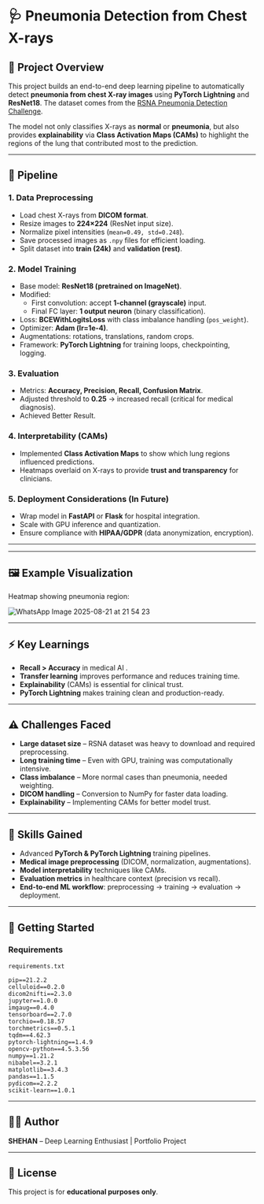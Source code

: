 # 🩺 Pneumonia Detection from Chest X-rays

## 📌 Project Overview
This project builds an end-to-end deep learning pipeline to automatically detect **pneumonia from chest X-ray images** using **PyTorch Lightning** and **ResNet18**. The dataset comes from the [RSNA Pneumonia Detection Challenge](https://www.kaggle.com/c/rsna-pneumonia-detection-challenge).

The model not only classifies X-rays as **normal** or **pneumonia**, but also provides **explainability** via **Class Activation Maps (CAMs)** to highlight the regions of the lung that contributed most to the prediction.

---

## 🔹 Pipeline

### **1. Data Preprocessing**
- Load chest X-rays from **DICOM format**.
- Resize images to **224×224** (ResNet input size).
- Normalize pixel intensities (`mean=0.49, std=0.248`).
- Save processed images as `.npy` files for efficient loading.
- Split dataset into **train (24k)** and **validation (rest)**.

### **2. Model Training**
- Base model: **ResNet18 (pretrained on ImageNet)**.
- Modified:
  - First convolution: accept **1-channel (grayscale)** input.
  - Final FC layer: **1 output neuron** (binary classification).
- Loss: **BCEWithLogitsLoss** with class imbalance handling (`pos_weight`).
- Optimizer: **Adam (lr=1e-4)**.
- Augmentations: rotations, translations, random crops.
- Framework: **PyTorch Lightning** for training loops, checkpointing, logging.

### **3. Evaluation**
- Metrics: **Accuracy, Precision, Recall, Confusion Matrix**.
- Adjusted threshold to **0.25** → increased recall (critical for medical diagnosis).
- Achieved Better Result.

### **4. Interpretability (CAMs)**
- Implemented **Class Activation Maps** to show which lung regions influenced predictions.
- Heatmaps overlaid on X-rays to provide **trust and transparency** for clinicians.

### **5. Deployment Considerations** (In Future)
- Wrap model in **FastAPI** or **Flask** for hospital integration.
- Scale with GPU inference and quantization.
- Ensure compliance with **HIPAA/GDPR** (data anonymization, encryption).

---

---

## 🖼 Example Visualization

Heatmap showing pneumonia region:

![WhatsApp Image 2025-08-21 at 21 54 23](https://github.com/user-attachments/assets/5efea6d0-9900-41ed-b72b-4a9111cdd545)



---

## ⚡ Key Learnings
- **Recall > Accuracy** in medical AI .
- **Transfer learning** improves performance and reduces training time.
- **Explainability** (CAMs) is essential for clinical trust.
- **PyTorch Lightning** makes training clean and production-ready.

---

## ⚠️ Challenges Faced
- **Large dataset size** – RSNA dataset was heavy to download and required preprocessing.
- **Long training time** – Even with GPU, training was computationally intensive.
- **Class imbalance** – More normal cases than pneumonia, needed weighting.
- **DICOM handling** – Conversion to NumPy for faster data loading.
- **Explainability** – Implementing CAMs for better model trust.

---

## 🧠 Skills Gained
- Advanced **PyTorch & PyTorch Lightning** training pipelines.
- **Medical image preprocessing** (DICOM, normalization, augmentations).
- **Model interpretability** techniques like CAMs.
- **Evaluation metrics** in healthcare context (precision vs recall).
- **End-to-end ML workflow**: preprocessing → training → evaluation → deployment.

---

## 🚀 Getting Started

### Requirements
`requirements.txt`
```
pip==21.2.2
celluloid==0.2.0
dicom2nifti==2.3.0
jupyter==1.0.0
imgaug==0.4.0
tensorboard==2.7.0
torchio==0.18.57
torchmetrics==0.5.1
tqdm==4.62.3
pytorch-lightning==1.4.9
opencv-python==4.5.3.56
numpy==1.21.2
nibabel==3.2.1
matplotlib==3.4.3
pandas==1.1.5
pydicom==2.2.2
scikit-learn==1.0.1
```




---

## 👨‍⚕️ Author
**SHEHAN** – Deep Learning Enthusiast | Portfolio Project

---

## 📜 License
This project is for **educational purposes only**.
